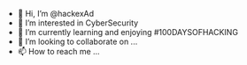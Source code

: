 - 👋 Hi, I’m @hackexAd
- 👀 I’m interested in CyberSecurity
- 🌱 I’m currently learning  and  enjoying #100DAYSOFHACKING
- 💞️ I’m looking to collaborate on ...
- 📫 How to reach me ...

<!---
hackexAd/hackexAd is a ✨ special ✨ repository because its `README.md` (this file) appears on your GitHub profile.
You can click the Preview link to take a look at your changes.
--->
